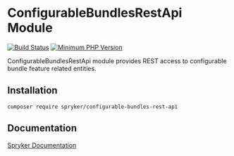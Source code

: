 # ConfigurableBundlesRestApi Module
[![Build Status](https://travis-ci.org/spryker/configurable-bundles-rest-api.svg)](https://travis-ci.org/spryker/configurable-bundles-rest-api)
[![Minimum PHP Version](https://img.shields.io/badge/php-%3E%3D%207.2-8892BF.svg)](https://php.net/)

ConfigurableBundlesRestApi module provides REST access to configurable bundle feature related entities.

## Installation

```
composer require spryker/configurable-bundles-rest-api
```

## Documentation

[Spryker Documentation](https://academy.spryker.com/developing_with_spryker/module_guide/modules.html)
